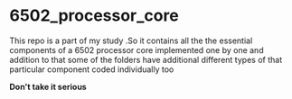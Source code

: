 # 6502_processor_core


This repo is a part of my study .So it contains all the the essential components of a 6502 processor core implemented one by one and addition to that some of the folders have additional different types of that particular component coded individually too

**Don't take it serious**

